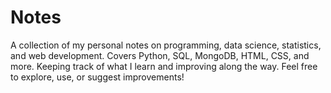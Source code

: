# Notes
A collection of my personal notes on programming, data science, statistics, and web development. Covers Python, SQL, MongoDB, HTML, CSS, and more. Keeping track of what I learn and improving along the way. Feel free to explore, use, or suggest improvements!
